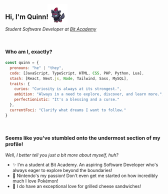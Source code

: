 <h2>
  Hi, I'm Quinn!
  <img
       src="assets/zorua.gif"
       width="64"
       style="position: relative; top: 1rem; right: .5rem; z-index: -1;">
</h2>
<p><em>Student Software Developer at <a href="https://www.linkedin.com/school/bit-academy-nl/">Bit Academy</a></em></p>

<br>

<h3>Who am I, exactly?</h3>

```javascript
const quinn = {
  pronouns: "he" | "they",
  code: [JavaScript, TypeScript, HTML, CSS, PHP, Python, Lua],
  stash: [React, Next.js, Node, Tailwind, Sass, MySQL],
  traits: {
    curios: "Curiosity is always at its strongest.",
    ambition: "Always in a need to explore, discover, and learn more.",
    perfectionistic: "It's a blessing and a curse."
  },
  currentFoci: "Clarify what dreams I want to follow."
}
```

<br>

<h3>Seems like you've stumbled onto the undermost section of my profile!</h3>
<p><em>Well, I better tell you just a bit more about myself, huh?</em></p>

- ✨ I'm a student at Bit Academy. An aspiring Software Developer who's always eager to explore beyond the boundaries!
- 💖 Nintendo's my passion! Don't even get me started on how incredibly much I love Pokémon!
- 🥪 I do have an exceptional love for grilled cheese sandwiches!
